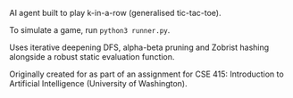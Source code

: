 AI agent built to play k-in-a-row (generalised tic-tac-toe).

To simulate a game, run `python3 runner.py`.

Uses iterative deepening DFS, alpha-beta pruning and Zobrist hashing alongside a robust static evaluation function.

Originally created for as part of an assignment for CSE 415: Introduction to Artificial Intelligence (University of Washington).
